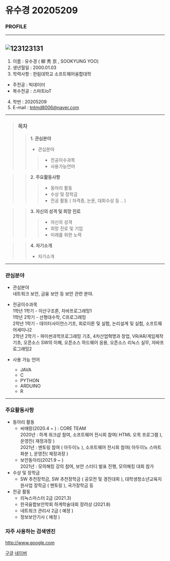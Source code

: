 #  유수경 20205209

### PROFILE
------------
![123123131](https://user-images.githubusercontent.com/80819675/135742938-14b78871-16e8-45ca-a9b6-d3823496f912.jpg)
------------
1. 이름 : 유수경 ( 柳 秀 京 , SOOKYUNG YOO)
2. 생년월일 : 2000.01.03
3. 학력사항 : 한림대학교 소프트웨어융합대학
 + 주전공 : 빅데이터
 + 복수전공 : 스마트IoT 
4. 학번 : 20205209 
5. E-mail : tntmd8006@naver.com
------------

> ### 목차
>> **1. 관심분야**
>>   * 관심분야
>>>  * 전공이수과목
>>>  * 사용가능언어

>> **2. 주요활동사항**
>>>  * 동아리 활동
>>>  * 수상 및 장학금
>>>  * 전공 활동 ( 자격증, 논문, 대회수상 등 .. )
 
>> **3. 자신의 성격 및 희망 진로**
>>> * 자신의 성격
>>> * 희망 진로 및 기업
>>> * 미래를 위한 노력

>> **4. 자기소개**
>> * 자기소개

* * * * * * * *

### 관심분야
  * 관심분야 \
  네트워크 보안, 금융 보안 등 보안 관련 분야.
  
  * 전공이수과목 \
  1학년 1학기 - 이산구조론, 자바프로그래밍1 \
  1학년 2학기 - 선형대수학, C프로그래밍 \
  2학년 1학기 - 데이터사이언스기초, 회로이론 및 실험, 논리설계 및 실험, 소프트웨어세미나2 \
  2학년 2학기 - 파이썬과학프로그래밍 기초, 4차산업혁명과 창업, VR/AR/게임제작 기초, 오픈소스 SW의 이해, 오픈소스 하드웨어 응용, 오픈소스 리눅스 실무, 자바프로그래밍2 
  
  * 사용 가능 언어
    + JAVA
    + C
    + PYTHON
    + ARDUINO
    + R
-------------------
### 주요활동사항
  * 동아리 활동
       * 씨애랑(2020.4 ~ ) : CORE TEAM \
       2020년 : 하계 워크샵 참여, 소프트웨어 전시회 참여( HTML 오목 프로그램 ), 운영진( 재정과장 ) \
       2021년 : 멘토링 참여 ( 아두이노 ), 소프트웨어 전시회 참여( 아두이노 스마트 화분 ), 운영진( 재정과장 )   
       * 보안동아리(2021.9 ~ ) \
       2021년 : 모의해킹 강의 참여, 보안 스터디 발표 진행, 모의해킹 대회 참가
  * 수상 및 장학금
    * SW 추천장학금, SW 추천장학금 ( 공모전 및 경진대회 ), 대학생청소년교육지원사업 장학금 ( 멘토링 ), 국가장학금 등
  * 전공 활동
    * 리눅스마스터 2급 (2021.3)
    * 한국융합보안학회 하계학술대회 장려상 (2021.8)
    * 네트워크 관리사 2급 ( 예정 )
    * 정보보안기사 ( 예정 )
 
### 자주 사용하는 검색엔진
http://www.google.com

[구글](http://www.google.com)
[네이버](naver.com)

